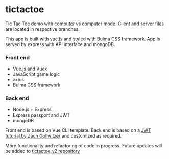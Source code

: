 # tictactoe
Tic Tac Toe demo with computer vs computer mode. Client and server files are located in respective branches.

This app is built with vue.js and styled with Bulma CSS framework. App is served by express with API interface and mongoDB.

### Front end
- Vue.js and Vuex
- JavaScript game logic
- axios
- Bulma CSS framework

### Back end
- Node.js + Express
- Express passport and JWT
- mongoDB

Front end is based on Vue CLI template. Back end is based on a [JWT tutorial by Zach Gollwitzer](https://github.com/zachgoll/express-jwt-authentication-starter) and customized as required.



More functionality and refactoring of code in progress. Future updates will be added to [tictactoe_v2 repository](https://github.com/aForsund/tictactoe_v2)

